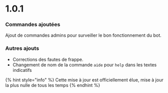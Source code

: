 # 1.0.1

### Commandes ajoutées

 Ajout de commandes admins pour surveiller le bon fonctionnement du bot. 

### Autres ajouts

* Corrections des fautes de frappe. 
* Changement de nom de la commande `aide` pour `help` dans les textes indicatifs 

{% hint style="info" %}
Cette mise à jour est officiellement élue, mise à jour la plus nulle de tous les temps
{% endhint %}

